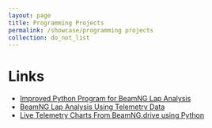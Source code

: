```yaml
---
layout: page
title: Programming Projects
permalink: /showcase/programming projects
collection: do_not_list
---
```


# Links
- [Improved Python Program for BeamNG Lap Analysis](improved-python-program-for-beamng-lap-analysis)
- [BeamNG Lap Analysis Using Telemetry Data](beamng-lap-analysis-using-telemetry-data)
- [Live Telemetry Charts From BeamNG.drive using Python](live-telemetry-charts-from-beamng-drive-using-python)